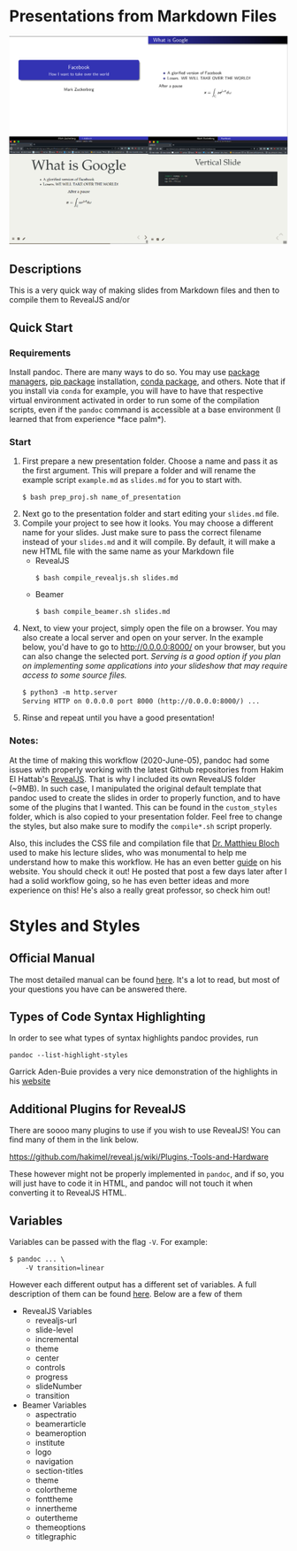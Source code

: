 # Presentations from Markdown Files

![](imgs/examples.png)

## Descriptions 
This is a very quick way of making slides from Markdown files and then to compile them to RevealJS and/or 


## Quick Start 
### Requirements
Install pandoc. There are many ways to do so. You may use [package managers](https://pandoc.org/installing.html), [pip package](https://pypi.org/project/pypandoc/) installation, [conda package](https://anaconda.org/conda-forge/pandoc), and others. Note that if you install via `conda` for example, you will have to have that respective virtual environment activated in order to run some of the compilation scripts, even if the `pandoc` command is accessible at a base environment (I learned that from experience \*face palm\*). 


### Start
1. First prepare a new presentation folder. Choose a name and pass it as the first argument. This will prepare a folder and will rename the example script `example.md` as `slides.md` for you to start with. 
    ```
    $ bash prep_proj.sh name_of_presentation
    ```
1. Next go to the presentation folder and start editing your `slides.md` file.
1. Compile your project to see how it looks. You may choose a different name for your slides. Just make sure to pass the correct filename instead of your `slides.md` and it will compile. By default, it will make a new HTML file with the same name as your Markdown file
    - RevealJS
        ```
        $ bash compile_revealjs.sh slides.md
        ```
    - Beamer
        ```
        $ bash compile_beamer.sh slides.md
        ```
1. Next, to view your project, simply open the file on a browser. You may also create a local server and open on your server. In the example below, you'd have to go to http://0.0.0.0:8000/ on your browser, but you can also change the selected port. _Serving is a good option if you plan on implementing some applications into your slideshow that may require access to some source files._
    ```
    $ python3 -m http.server
    Serving HTTP on 0.0.0.0 port 8000 (http://0.0.0.0:8000/) ...
    ```
1. Rinse and repeat until you have a good presentation! 

### Notes:  
At the time of making this workflow (2020-June-05), pandoc had some issues with properly working with the latest Github repositories from Hakim El Hattab's [RevealJS](https://github.com/hakimel/reveal.js/). That is why I included its own RevealJS folder (~9MB). In such case, I manipulated the original default template that pandoc used to create the slides in order to properly function, and to have some of the plugins that I wanted. This can be found in the `custom_styles` folder, which is also copied to your presentation folder. Feel free to change the styles, but also make sure to modify the `compile*.sh` script properly. 

Also, this includes the CSS file and compilation file that [Dr. Matthieu Bloch](https://bloch.ece.gatech.edu/about.html) used to make his lecture slides, who was monumental to help me understand how to make this workflow. He has an even better [guide](https://bloch.ece.gatech.edu/2020/02/15/workflow.html) on his website. You should check it out! He posted that post a few days later after I had a solid workflow going, so he has even better ideas and more experience on this! He's also a really great professor, so check him out! 

# Styles and Styles
## Official Manual 
The most detailed manual can be found [here](https://pandoc.org/MANUAL.html). It's a lot to read, but most of your questions you have can be answered there. 

## Types of Code Syntax Highlighting

In order to see what types of syntax highlights pandoc provides, run 

```
pandoc --list-highlight-styles
```

Garrick Aden-Buie provides a very nice demonstration of the highlights in his [website](https://www.garrickadenbuie.com/blog/pandoc-syntax-highlighting-examples/)


## Additional Plugins for RevealJS

There are soooo many plugins to use if you wish to use RevealJS! You can find many of them in the link below. 

https://github.com/hakimel/reveal.js/wiki/Plugins,-Tools-and-Hardware

These however might not be properly implemented in `pandoc`, and if so, you will just have to code it in HTML, and pandoc will not touch it when converting it to RevealJS HTML. 

## Variables

Variables can be passed with the flag `-V`. For example:
```
$ pandoc ... \
    -V transition=linear
```

However each different output has a different set of variables. A full description of them can be found [here](https://pandoc.org/MANUAL.html#variables). Below are a few of them

- RevealJS Variables
    - revealjs-url
    - slide-level
    - incremental
    - theme
    - center
    - controls
    - progress
    - slideNumber
    - transition
- Beamer Variables
    - aspectratio
    - beamerarticle
    - beameroption
    - institute
    - logo
    - navigation
    - section-titles
    - theme
    - colortheme
    - fonttheme
    - innertheme
    - outertheme
    - themeoptions
    - titlegraphic
